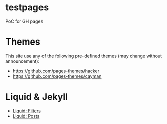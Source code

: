 # testpages
PoC for GH pages


# Themes

This site use any of the following pre-defined themes (may change without announcement):

- https://github.com/pages-themes/hacker
- https://github.com/pages-themes/cayman

# Liquid & Jekyll

- [Liquid: Filters](https://jekyllrb.com/docs/liquid/filters/)
- [Liquid: Posts](https://jekyllrb.com/docs/posts/)

